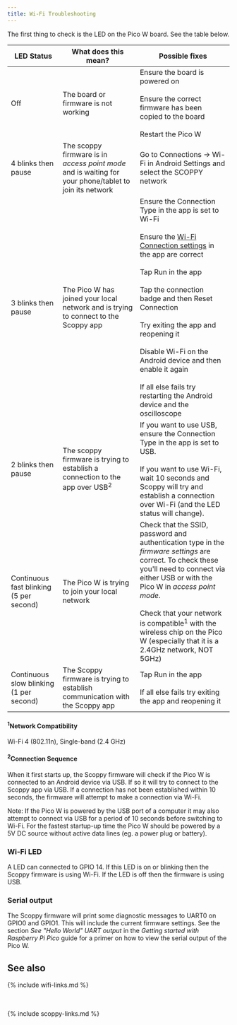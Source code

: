 ```yaml
---
title: Wi-Fi Troubleshooting
---
```


The first thing to check is the LED on the Pico W board. See the table below.

|LED Status|What does this mean?|Possible fixes 
|---|------|--------------
|Off|The board or firmware is not working|Ensure the board is powered on<br><br>Ensure the correct firmware has been copied to the board<br><br>Restart the Pico W
|4 blinks then pause|The scoppy firmware is in *access point mode* and is waiting for your phone/tablet to join its network|Go to Connections -> Wi-Fi in Android Settings and select the SCOPPY network
|3 blinks then pause|The Pico W has joined your local network and is trying to connect to the Scoppy app|Ensure the Connection Type in the app is set to Wi-Fi<br><br>Ensure the [Wi-Fi Connection settings](../app-help/WiFi-Connection-Settings) in the app are correct<br><br>Tap Run in the app<br><br>Tap the connection badge and then Reset Connection<br><br>Try exiting the app and reopening it<br><br>Disable Wi-Fi on the Android device and then enable it again<br><br>If all else fails try restarting the Android device and the oscilloscope
|2 blinks then pause|The scoppy firmware is trying to establish a connection to the app over USB<sup>2</sup>|If you want to use USB, ensure the Connection Type in the app is set to USB.<br><br>If you want to use Wi-Fi, wait 10 seconds and Scoppy will try and establish a connection over Wi-Fi (and the LED status will change). 
|Continuous fast blinking (5 per second)|The Pico W is trying to join your local network|Check that the SSID, password and authentication type in the _firmware settings_ are correct. To check these you'll need to connect via either USB or with the Pico W in _access point mode_.<br><br>Check that your network is compatible<sup>1</sup> with the wireless chip on the Pico W (especially that it is a 2.4GHz network, NOT 5GHz)
|Continuous slow blinking (1 per second)|The Scoppy firmware is trying to establish communication with the Scoppy app|Tap Run in the app<br><br>If all else fails try exiting the app and reopening it

#### <sup>1</sup>Network Compatibility

Wi-Fi 4 (802.11n), Single-band (2.4 GHz)

#### <sup>2</sup>Connection Sequence

When it first starts up, the Scoppy firmware will check if the Pico W is connected to an Android device via USB. If so it will try to connect to the Scoppy app
via USB. If a connection has not been established within 10 seconds, the firmware will attempt to make a connection via Wi-Fi.

Note: If the Pico W is powered by the USB port of a computer it may also attempt to connect via USB for a period of 10 seconds before switching to Wi-Fi. For the
fastest startup-up time the Pico W should be powered by a 5V DC source without active data lines (eg. a power plug or battery).

### Wi-Fi LED ###

A LED can connected to GPIO 14. If this LED is on or blinking then the Scoppy firmware is using Wi-Fi. If the LED is off then the firmware is using USB. 

### Serial output

The Scoppy firmware will print some diagnostic messages to UART0 on GPIO0 and GPIO1. This will include the current firmware settings. See the section _See "Hello World" UART output_ in the _Getting started with Raspberry Pi Pico_ guide for a primer on how to view the serial output of the Pico W.

## See also
{% include wifi-links.md %}

<br>
<br>
{% include scoppy-links.md %}
